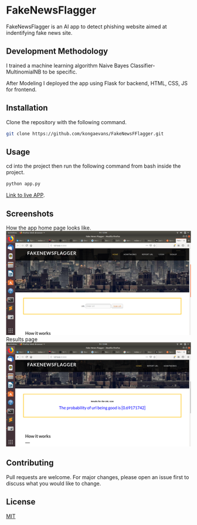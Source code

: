 # FakeNewsFlagger
FakeNewsFlagger is an AI app to detect phishing website aimed at indentifying fake news site.

## Development Methodology
I trained a machine learning algorithm Naive Bayes Classifier- MultinomialNB to be specific.

After Modeling I deployed the app using Flask for backend, HTML, CSS, JS for frontend.

## Installation
Clone the repository with the following command.

```bash
git clone https://github.com/kongaevans/FakeNewsFFlagger.git
```

## Usage
cd into the project then run the following command from bash inside the project.
```bash
python app.py 
```
[Link to live APP](https://fakenewsflagger.herokuapp.com/).

## Screenshots
 How the app home page looks like.
![App Home](screenshots/Screenshot_from_2019-05-03_13-44-38.png)
 Results page
![Prediction page](screenshots/prediction_page.png)

## Contributing
Pull requests are welcome. For major changes, please open an issue first to discuss what you would like to change.

## License
[MIT](https://choosealicense.com/licenses/mit/)



